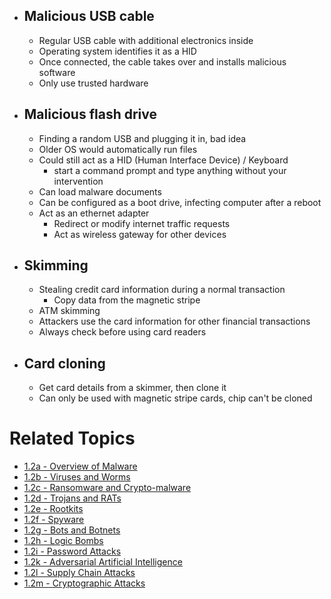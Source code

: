 - ## Malicious USB cable
	- Regular USB cable with additional electronics inside
	- Operating system identifies it as a HID
	- Once connected, the cable takes over and installs malicious software
	- Only use trusted hardware
- ## Malicious flash drive
	- Finding a random USB and plugging it in, bad idea
	- Older OS would automatically run files
	- Could still act as a HID (Human Interface Device) / Keyboard
		- start a command prompt and type anything without your intervention
	- Can load malware documents
	- Can be configured as a boot drive, infecting computer after a reboot
	- Act as an ethernet adapter
		- Redirect or modify internet traffic requests
		- Act as wireless gateway for other devices
- ## Skimming
	- Stealing credit card information during a normal transaction
		- Copy data from the magnetic stripe
	- ATM skimming
	- Attackers use the card information for other financial transactions
	- Always check before using card readers
- ## Card cloning
	- Get card details from a skimmer, then clone it
	- Can only be used with magnetic stripe cards, chip can't be cloned

# Related Topics
- [1.2a - Overview of Malware](1.2a-Overview-of-Malware.md)
- [1.2b - Viruses and Worms](1.2b-Viruses-and-Worms.md)
- [1.2c - Ransomware and Crypto-malware](1.2c-Ransomware-and-Crypto-malware.md)
- [1.2d - Trojans and RATs](1.2d-Trojans-and-RATs.md)
- [1.2e - Rootkits](1.2e-Rootkits.md)
- [1.2f - Spyware](1.2f-Spyware.md)
- [1.2g - Bots and Botnets](1.2g-Bots-and-Botnets.md)
- [1.2h - Logic Bombs](1.2h-Logic-Bombs.md)
- [1.2i - Password Attacks](1.2i-Password-Attacks.md)
- [1.2k - Adversarial Artificial Intelligence](1.2k-Adversarial-Artificial-Intelligence.md)
- [1.2l - Supply Chain Attacks](1.2l-Supply-Chain-Attacks.md)
- [1.2m - Cryptographic Attacks](1.2m-Cryptographic-Attacks.md)